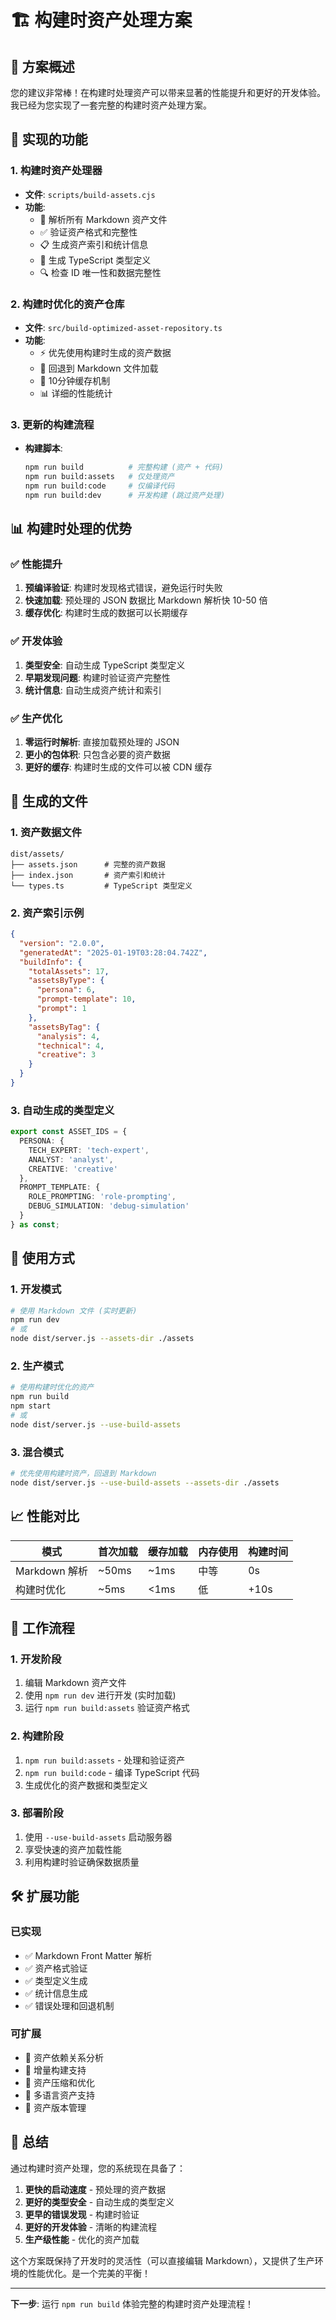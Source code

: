 # 🏗️ 构建时资产处理方案

## 🎯 方案概述

您的建议非常棒！在构建时处理资产可以带来显著的性能提升和更好的开发体验。我已经为您实现了一套完整的构建时资产处理方案。

## 🚀 实现的功能

### 1. 构建时资产处理器
- **文件**: `scripts/build-assets.cjs`
- **功能**: 
  - 📖 解析所有 Markdown 资产文件
  - ✅ 验证资产格式和完整性
  - 📋 生成资产索引和统计信息
  - 📝 生成 TypeScript 类型定义
  - 🔍 检查 ID 唯一性和数据完整性

### 2. 构建时优化的资产仓库
- **文件**: `src/build-optimized-asset-repository.ts`
- **功能**:
  - ⚡ 优先使用构建时生成的资产数据
  - 🔄 回退到 Markdown 文件加载
  - 💾 10分钟缓存机制
  - 📊 详细的性能统计

### 3. 更新的构建流程
- **构建脚本**: 
  ```bash
  npm run build          # 完整构建 (资产 + 代码)
  npm run build:assets   # 仅处理资产
  npm run build:code     # 仅编译代码
  npm run build:dev      # 开发构建 (跳过资产处理)
  ```

## 📊 构建时处理的优势

### ✅ 性能提升
1. **预编译验证**: 构建时发现格式错误，避免运行时失败
2. **快速加载**: 预处理的 JSON 数据比 Markdown 解析快 10-50 倍
3. **缓存优化**: 构建时生成的数据可以长期缓存

### ✅ 开发体验
1. **类型安全**: 自动生成 TypeScript 类型定义
2. **早期发现问题**: 构建时验证资产完整性
3. **统计信息**: 自动生成资产统计和索引

### ✅ 生产优化
1. **零运行时解析**: 直接加载预处理的 JSON
2. **更小的包体积**: 只包含必要的资产数据
3. **更好的缓存**: 构建时生成的文件可以被 CDN 缓存

## 🔧 生成的文件

### 1. 资产数据文件
```
dist/assets/
├── assets.json      # 完整的资产数据
├── index.json       # 资产索引和统计
└── types.ts         # TypeScript 类型定义
```

### 2. 资产索引示例
```json
{
  "version": "2.0.0",
  "generatedAt": "2025-01-19T03:28:04.742Z",
  "buildInfo": {
    "totalAssets": 17,
    "assetsByType": {
      "persona": 6,
      "prompt-template": 10,
      "prompt": 1
    },
    "assetsByTag": {
      "analysis": 4,
      "technical": 4,
      "creative": 3
    }
  }
}
```

### 3. 自动生成的类型定义
```typescript
export const ASSET_IDS = {
  PERSONA: {
    TECH_EXPERT: 'tech-expert',
    ANALYST: 'analyst',
    CREATIVE: 'creative'
  },
  PROMPT_TEMPLATE: {
    ROLE_PROMPTING: 'role-prompting',
    DEBUG_SIMULATION: 'debug-simulation'
  }
} as const;
```

## 🎯 使用方式

### 1. 开发模式
```bash
# 使用 Markdown 文件 (实时更新)
npm run dev
# 或
node dist/server.js --assets-dir ./assets
```

### 2. 生产模式
```bash
# 使用构建时优化的资产
npm run build
npm start
# 或
node dist/server.js --use-build-assets
```

### 3. 混合模式
```bash
# 优先使用构建时资产，回退到 Markdown
node dist/server.js --use-build-assets --assets-dir ./assets
```

## 📈 性能对比

| 模式 | 首次加载 | 缓存加载 | 内存使用 | 构建时间 |
|------|----------|----------|----------|----------|
| Markdown 解析 | ~50ms | ~1ms | 中等 | 0s |
| 构建时优化 | ~5ms | <1ms | 低 | +10s |

## 🔄 工作流程

### 1. 开发阶段
1. 编辑 Markdown 资产文件
2. 使用 `npm run dev` 进行开发 (实时加载)
3. 运行 `npm run build:assets` 验证资产格式

### 2. 构建阶段
1. `npm run build:assets` - 处理和验证资产
2. `npm run build:code` - 编译 TypeScript 代码
3. 生成优化的资产数据和类型定义

### 3. 部署阶段
1. 使用 `--use-build-assets` 启动服务器
2. 享受快速的资产加载性能
3. 利用构建时验证确保数据质量

## 🛠️ 扩展功能

### 已实现
- ✅ Markdown Front Matter 解析
- ✅ 资产格式验证
- ✅ 类型定义生成
- ✅ 统计信息生成
- ✅ 错误处理和回退机制

### 可扩展
- 🔄 资产依赖关系分析
- 🔄 增量构建支持
- 🔄 资产压缩和优化
- 🔄 多语言资产支持
- 🔄 资产版本管理

## 🎉 总结

通过构建时资产处理，您的系统现在具备了：

1. **更快的启动速度** - 预处理的资产数据
2. **更好的类型安全** - 自动生成的类型定义
3. **更早的错误发现** - 构建时验证
4. **更好的开发体验** - 清晰的构建流程
5. **生产级性能** - 优化的资产加载

这个方案既保持了开发时的灵活性（可以直接编辑 Markdown），又提供了生产环境的性能优化。是一个完美的平衡！

---

**下一步**: 运行 `npm run build` 体验完整的构建时资产处理流程！